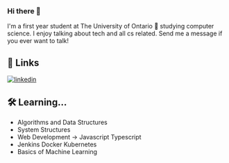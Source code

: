 ### Hi there 👋 
I'm a first year student at The University of Ontario 🚀 studying computer science. I 
enjoy talking about tech and all cs related. Send me a message if you ever want to talk!

## 🔗 Links
[![linkedin](https://img.shields.io/badge/linkedin-0A66C2?style=for-the-badge&logo=linkedin&logoColor=white)](https://www.linkedin.com/in/andy-sit-413165219/)


## 🛠 Learning...
- Algorithms and Data Structures
- System Structures
- Web Development -> Javascript Typescript 
- Jenkins Docker Kubernetes
- Basics of Machine Learning


<!--
**andysit1/andysit1** is a ✨ _special_ ✨ repository because its `README.md` (this file) appears on your GitHub profile.

Here are some ideas to get you started:

- 🔭 I’m currently working on ...
- 🌱 I’m currently learning ...
- 👯 I’m looking to collaborate on ...
- 🤔 I’m looking for help with ...
- 💬 Ask me about ...
- 📫 How to reach me: ...
- 😄 Pronouns: ...
- ⚡ Fun fact: ...
-->
